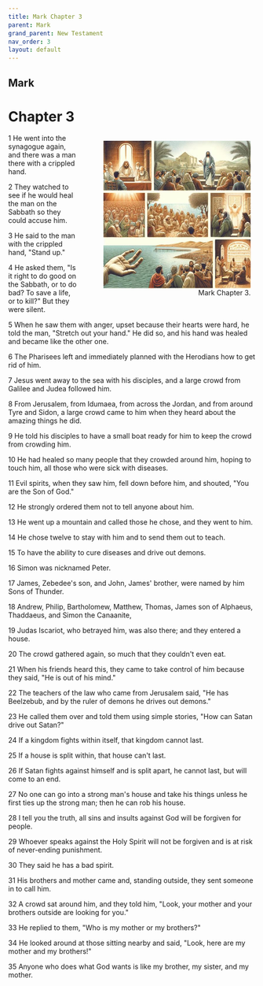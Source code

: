 ```yaml
---
title: Mark Chapter 3
parent: Mark
grand_parent: New Testament
nav_order: 3
layout: default
---
```


## Mark

# Chapter 3

<figure style="float: right; margin-right: 10px;">
    <img src="/assets/Image/Mark/500/3.jpg" alt="Mark Chapter 3" style="width: 300px; height: 300px; float: right;padding-left: 10px;"/>
    <figcaption style="clear: both;text-align: right;">Mark Chapter 3.</figcaption>
</figure>
1 He went into the synagogue again, and there was a man there with a crippled hand.

2 They watched to see if he would heal the man on the Sabbath so they could accuse him.

3 He said to the man with the crippled hand, "Stand up."

4 He asked them, "Is it right to do good on the Sabbath, or to do bad? To save a life, or to kill?" But they were silent.

5 When he saw them with anger, upset because their hearts were hard, he told the man, "Stretch out your hand." He did so, and his hand was healed and became like the other one.

6 The Pharisees left and immediately planned with the Herodians how to get rid of him.

7 Jesus went away to the sea with his disciples, and a large crowd from Galilee and Judea followed him.

8 From Jerusalem, from Idumaea, from across the Jordan, and from around Tyre and Sidon, a large crowd came to him when they heard about the amazing things he did.

9 He told his disciples to have a small boat ready for him to keep the crowd from crowding him.

10 He had healed so many people that they crowded around him, hoping to touch him, all those who were sick with diseases.

11 Evil spirits, when they saw him, fell down before him, and shouted, "You are the Son of God."

12 He strongly ordered them not to tell anyone about him.

13 He went up a mountain and called those he chose, and they went to him.

14 He chose twelve to stay with him and to send them out to teach.

15 To have the ability to cure diseases and drive out demons.

16 Simon was nicknamed Peter.

17 James, Zebedee's son, and John, James' brother, were named by him Sons of Thunder.

18 Andrew, Philip, Bartholomew, Matthew, Thomas, James son of Alphaeus, Thaddaeus, and Simon the Canaanite,

19 Judas Iscariot, who betrayed him, was also there; and they entered a house.

20 The crowd gathered again, so much that they couldn't even eat.

21 When his friends heard this, they came to take control of him because they said, "He is out of his mind."

22 The teachers of the law who came from Jerusalem said, "He has Beelzebub, and by the ruler of demons he drives out demons."

23 He called them over and told them using simple stories, "How can Satan drive out Satan?"

24 If a kingdom fights within itself, that kingdom cannot last.

25 If a house is split within, that house can't last.

26 If Satan fights against himself and is split apart, he cannot last, but will come to an end.

27 No one can go into a strong man's house and take his things unless he first ties up the strong man; then he can rob his house.

28 I tell you the truth, all sins and insults against God will be forgiven for people.

29 Whoever speaks against the Holy Spirit will not be forgiven and is at risk of never-ending punishment.

30 They said he has a bad spirit.

31 His brothers and mother came and, standing outside, they sent someone in to call him.

32 A crowd sat around him, and they told him, "Look, your mother and your brothers outside are looking for you."

33 He replied to them, "Who is my mother or my brothers?"

34 He looked around at those sitting nearby and said, "Look, here are my mother and my brothers!"

35 Anyone who does what God wants is like my brother, my sister, and my mother.


